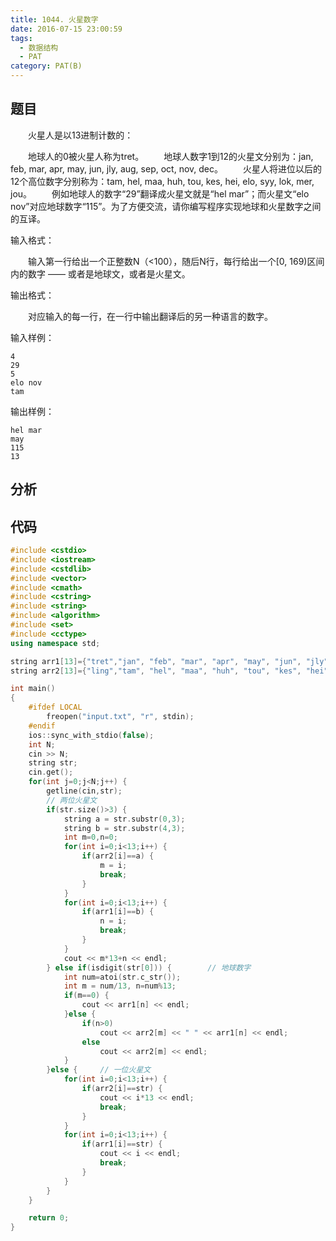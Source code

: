 ```yaml
---
title: 1044. 火星数字
date: 2016-07-15 23:00:59
tags: 
  - 数据结构
  - PAT
category: PAT(B)
---
```


题目
---


&emsp;&emsp;火星人是以13进制计数的：

&emsp;&emsp;地球人的0被火星人称为tret。
&emsp;&emsp;地球人数字1到12的火星文分别为：jan, feb, mar, apr, may, jun, jly, aug, sep, oct, nov, dec。
&emsp;&emsp;火星人将进位以后的12个高位数字分别称为：tam, hel, maa, huh, tou, kes, hei, elo, syy, lok, mer, jou。
&emsp;&emsp;例如地球人的数字“29”翻译成火星文就是“hel mar”；而火星文“elo nov”对应地球数字“115”。为了方便交流，请你编写程序实现地球和火星数字之间的互译。

输入格式：

&emsp;&emsp;输入第一行给出一个正整数N（<100），随后N行，每行给出一个[0, 169)区间内的数字 —— 或者是地球文，或者是火星文。

输出格式：

&emsp;&emsp;对应输入的每一行，在一行中输出翻译后的另一种语言的数字。
<!--more-->
输入样例：

	4
	29
	5
	elo nov
	tam
输出样例：

	hel mar
	may
	115
	13



分析
---

代码
---
```C++
#include <cstdio>
#include <iostream>
#include <cstdlib>
#include <vector>
#include <cmath>
#include <cstring>
#include <string>
#include <algorithm>
#include <set>
#include <cctype>
using namespace std;

string arr1[13]={"tret","jan", "feb", "mar", "apr", "may", "jun", "jly", "aug", "sep", "oct", "nov", "dec"};
string arr2[13]={"ling","tam", "hel", "maa", "huh", "tou", "kes", "hei", "elo", "syy", "lok", "mer", "jou"};

int main()
{
    #ifdef LOCAL
        freopen("input.txt", "r", stdin);
    #endif
    ios::sync_with_stdio(false);
    int N;
    cin >> N;
    string str;
    cin.get();
    for(int j=0;j<N;j++) {
        getline(cin,str);
        // 两位火星文
        if(str.size()>3) {
            string a = str.substr(0,3);
            string b = str.substr(4,3);
            int m=0,n=0;
            for(int i=0;i<13;i++) {
                if(arr2[i]==a) {
                    m = i;
                    break;
                }
            }
            for(int i=0;i<13;i++) {
                if(arr1[i]==b) {
                    n = i;
                    break;
                }
            }
            cout << m*13+n << endl;
        } else if(isdigit(str[0])) {        // 地球数字
            int num=atoi(str.c_str());
            int m = num/13, n=num%13;
            if(m==0) {
                cout << arr1[n] << endl;
            }else {
                if(n>0)
                    cout << arr2[m] << " " << arr1[n] << endl;
                else
                    cout << arr2[m] << endl;
            }
        }else {     // 一位火星文
            for(int i=0;i<13;i++) {
                if(arr2[i]==str) {
                    cout << i*13 << endl;
                    break;
                }
            }
            for(int i=0;i<13;i++) {
                if(arr1[i]==str) {
                    cout << i << endl;
                    break;
                }
            }
        }
    }

    return 0;
}
```